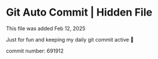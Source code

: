 # Git Auto Commit | Hidden File

This file was added Feb 12, 2025

Just for fun and keeping my daily git commit active 🤪

commit number: 691912
